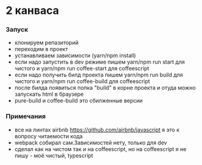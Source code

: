 # 2 канваса
### Запуск
- клонируем репазиторий
- переходим в проект
- устанавливаем зависимости (yarn/npm install)
- если надо запустить в dev режиме пишем yarn/npm run start для чистого и yarn/npm run coffee-start для coffeescript
- если надо получить билд проекта пишем yarn/npm run build для чистого и yarn/npm run coffee-build для coffeescript
- после билда появиться попка "build" в корне проекта и отуда можно запускать html в браузере
- pure-build и coffee-build это сбилженные версии

### Примечания
- все на линтах airbnb https://github.com/airbnb/javascript я это к вопросу читаемости кода
- webpack собирал сам.Зависимостей нету, только для dev
- сделал как на чистом так и на coffeescript, но на coffeescript я не пишу - моё чистый, typescript
